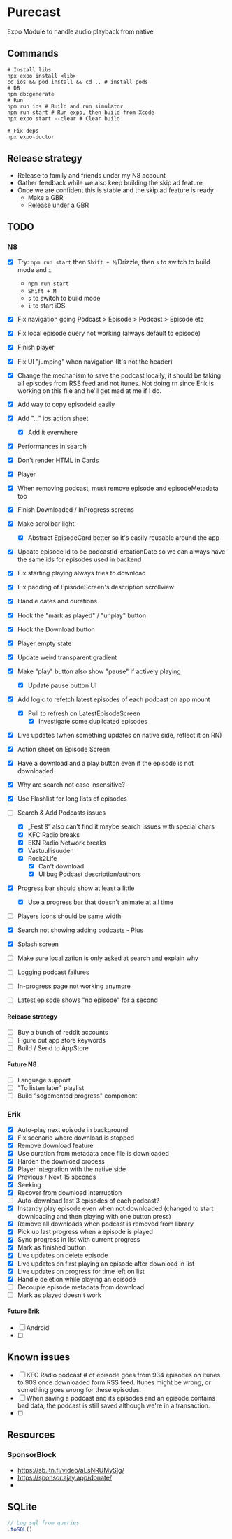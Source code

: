 # Purecast

Expo Module to handle audio playback from native

## Commands

```shell
# Install libs
npx expo install <lib>
cd ios && pod install && cd .. # install pods
# DB
npm db:generate
# Run
npm run ios # Build and run simulator
npm run start # Run expo, then build from Xcode
npx expo start --clear # Clear build

# Fix deps
npx expo-doctor
```

## Release strategy

- Release to family and friends under my N8 account
- Gather feedback while we also keep building the skip ad feature
- Once we are confident this is stable and the skip ad feature is ready
  - Make a GBR
  - Release under a GBR

## TODO

### N8

- [x] Try: `npm run start` then `Shift + M`/Drizzle, then `s` to switch to build mode and `i`
  - `npm run start`
  - `Shift + M`
  - `s` to switch to build mode
  - `i` to start iOS
- [x] Fix navigation going Podcast > Episode > Podcast > Episode etc
- [x] Fix local episode query not working (always default to episode)
- [x] Finish player
- [x] Fix UI "jumping" when navigation (It's not the header)
- [x] Change the mechanism to save the podcast locally, it should be taking all episodes from RSS feed and not itunes. Not doing rn since Erik is working on this file and he'll get mad at me if I do.
- [x] Add way to copy episodeId easily
- [x] Add "..." ios action sheet
  - [x] Add it everwhere
- [x] Performances in search
- [x] Don't render HTML in Cards
- [x] Player
- [x] When removing podcast, must remove episode and episodeMetadata too
- [x] Finish Downloaded / InProgress screens
- [x] Make scrollbar light
  - [x] Abstract EpisodeCard better so it's easily reusable around the app
- [x] Update episode id to be podcastId-creationDate so we can always have the same ids for episodes used in backend
- [x] Fix starting playing always tries to download
- [x] Fix padding of EpisodeScreen's description scrollview
- [x] Handle dates and durations
- [x] Hook the "mark as played" / "unplay" button
- [x] Hook the Download button
- [x] Player empty state
- [x] Update weird transparent gradient
- [x] Make "play" button also show "pause" if actively playing
  - [x] Update pause button UI
- [x] Add logic to refetch latest episodes of each podcast on app mount
  - [x] Pull to refresh on LatestEpisodeScreen
    - [x] Investigate some duplicated episodes
- [x] Live updates (when something updates on native side, reflect it on RN)
- [x] Action sheet on Episode Screen
- [x] Have a download and a play button even if the episode is not downloaded
- [x] Why are search not case insensitive?
- [x] Use Flashlist for long lists of episodes
- [ ] Search & Add Podcasts issues

  - [x] „Fest &“ also can’t find it maybe search issues with special chars
  - [x] KFC Radio breaks
  - [x] EKN Radio Network breaks
  - [x] Vastuullisuuden
  - [x] Rock2Life
    - [x] Can't download
    - [x] UI bug Podcast description/authors

- [x] Progress bar should show at least a little
  - [x] Use a progress bar that doesn't animate at all time
- [ ] Players icons should be same width
- [x] Search not showing adding podcasts - Plus
- [x] Splash screen
- [ ] Make sure localization is only asked at search and explain why
- [ ] Logging podcast failures
- [ ] In-progress page not working anymore
- [ ] Latest episode shows "no episode" for a second

#### Release strategy

- [ ] Buy a bunch of reddit accounts
- [ ] Figure out app store keywords
- [ ] Build / Send to AppStore

#### Future N8

- [ ] Language support
- [ ] "To listen later" playlist
- [ ] Build "segemented progress" component

### Erik

- [x] Auto-play next episode in background
- [x] Fix scenario where download is stopped
- [x] Remove download feature
- [x] Use duration from metadata once file is downloaded
- [x] Harden the download process
- [x] Player integration with the native side
- [x] Previous / Next 15 seconds
- [x] Seeking
- [x] Recover from download interruption
- [ ] Auto-download last 3 episodes of each podcast?
- [x] Instantly play episode even when not downloaded (changed to start downloading and then playing with one button press)
- [x] Remove all downloads when podcast is removed from library
- [x] Pick up last progress when a episode is played
- [x] Sync progress in list with current progress
- [x] Mark as finished button
- [x] Live updates on delete episode
- [x] Live updates on first playing an episode after download in list
- [x] Live updates on progress for time left on list
- [x] Handle deletion while playing an episode
- [ ] Decouple episode metadata from download
- [ ] Mark as played doesn't work

#### Future Erik

- [ ] Android
- [ ]

## Known issues

- [ ] KFC Radio podcast # of episode goes from 934 episodes on itunes to 909 once downloaded form RSS feed. Itunes might be wrong, or something goes wrong for these episodes.
- [ ] When saving a podcast and its episodes and an episode contains bad data, the podcast is still saved although we're in a transaction.
- [ ]

## Resources

### SponsorBlock

- https://sb.ltn.fi/video/aEsNRUMySIg/
- https://sponsor.ajay.app/donate/
-

## SQLite

```ts
// Log sql from queries
.toSQL()
```
